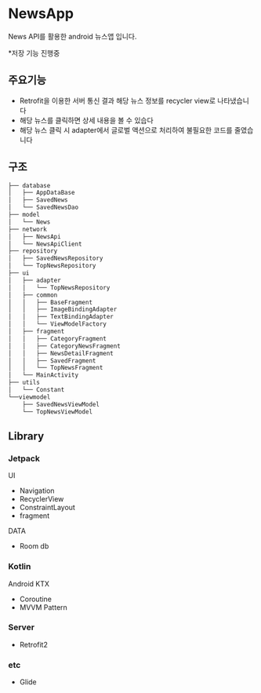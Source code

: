 # NewsApp
News API를 활용한 android 뉴스앱 입니다. 

*저장 기능 진행중

## 주요기능
* Retrofit을 이용한 서버 통신 결과 해당 뉴스 정보를 recycler view로 나타냈습니다
* 해당 뉴스를 클릭하면 상세 내용을 볼 수 있습다
* 해당 뉴스 클릭 시 adapter에서 글로벌 액션으로 처리하여 불필요한 코드를 줄였습니다

## 구조
```bash
├── database
│   ├── AppDataBase
│   ├── SavedNews
│   └── SavedNewsDao
├── model
│   └── News
├── network
│   ├── NewsApi
│   └── NewsApiClient
├── repository
│   ├── SavedNewsRepository
│   └── TopNewsRepository
├── ui
│   ├── adapter
│   │   └── TopNewsRepository
│   ├── common
│   │   ├── BaseFragment
│   │   ├── ImageBindingAdapter
│   │   ├── TextBindingAdapter
│   │   └── ViewModelFactory
│   ├── fragment
│   │   ├── CategoryFragment
│   │   ├── CategoryNewsFragment
│   │   ├── NewsDetailFragment
│   │   ├── SavedFragment
│   │   └── TopNewsFragment
│   └── MainActivity
├── utils
│   └── Constant
└──viewmodel
    ├── SavedNewsViewModel
    └── TopNewsViewModel

``` 

## Library
### Jetpack
UI
* Navigation
* RecyclerView
* ConstraintLayout
* fragment

DATA
* Room db

### Kotlin
Android KTX
* Coroutine
* MVVM Pattern

### Server
* Retrofit2

### etc
* Glide
